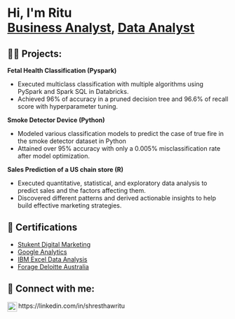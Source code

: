 <h1>Hi, I'm Ritu <br/><a href="https://github.com/writu6">Business Analyst</a>, <a href="https://www.linkedin.com/in/shresthawritu/">Data Analyst</a>

<h2>👨‍💻 Projects:</h2>

<b>Fetal Health Classification (Pyspark) </b>
   - Executed multiclass classification with multiple algorithms using PySpark and Spark SQL in Databricks.
   - Achieved 96% of accuracy in a pruned decision tree and 96.6% of recall score with hyperparameter tuning.
     
<b>Smoke Detector Device (Python) </b>
   - Modeled various classification models to predict the case of true fire in the smoke detector dataset in Python
   - Attained over 95% accuracy with only a 0.005% misclassification rate after model optimization.
     
<b>Sales Prediction of a US chain store (R) </b>
   - Executed quantitative, statistical, and exploratory data analysis to predict sales and the factors affecting them.
   - Discovered different patterns and derived actionable insights to help build effective marketing strategies.



     
<h2>📝 Certifications </h2>

- [Stukent Digital Marketing](https://home.stukent.com/certificate/f8d37faac6)
- [Google Analytics](https://skillshop.exceedlms.com/student/award/ZpTCSn9Vraun3ubepqRWovsa)
- [IBM Excel Data Analysis](https://www.coursera.org/account/accomplishments/certificate/ZGW3Y5EMB9LU)
- [Forage Deloitte Australia](https://forage-uploads-prod.s3.amazonaws.com/completioncertificates/Deloitte%20Australia/YPWCiGNTkr6QxcpEu_Deloitte%20Australia_26YTLM6svDyK9Gu3g_1668227310875_completion_certificate.pdf)


<h2> 🤳 Connect with me:</h2>
<img align="left" alt="shresthawritu | LinkedIn" width="22px" src="https://cdn.jsdelivr.net/npm/simple-icons@v3/icons/linkedin.svg" />
https://linkedin.com/in/shresthawritu

